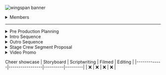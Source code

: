 
<!-- <img src="https://github.com/user-attachments/assets/889f99da-eae0-4211-955a-78d908969ab0" height="300" width="1000"> -->

![wingspan banner](https://github.com/user-attachments/assets/da89e213-7680-4562-a97c-73b0550845e5)



<details>
  <summary> Members </summary>

  
* Director: [Cameron](https://github.com/crgodfrey/web)
  
* Graphics Operator: [Paul](https://github.com/Masterpaul562/PaulTokhtuev-Portfolio)
  
* Teleprompter Operator: [Andrew](https://github.com/Drewloope/vidproportfolio2025)
  
* Camera Operator: [Heaven](https://github.com/HeavenMHamilton/vidproportfolio2025)
  
* Audio Engineer: [Finn](https://github.com/cats155/VIDPRO2035)
  
* Lighting Technician: [Adrien](https://github.com/LocalTechie/vidprod)
  
* Scriptwriter/Editor, Live Production Assistant: [James](https://github.com/jameolse/VideoPortfolio2025)
</details>

---

<details>
  <summary>Pre Production Planning</summary>
  <p><a href="https://docs.google.com/document/d/1pegpIKzMXc1J_JglkLuPfev92ByFCCENvOx8K6Ihdl4/edit?tab=t.0">Shot List</a></p>
  <p><img src="https://github.com/user-attachments/assets/7a670151-cbeb-41f2-a0b7-78479c29b38c" alt="StoryBoard"></p>
  <p><img src="https://github.com/crgodfrey/video-production-aceteam/blob/main/assets/Production%20Table.png?raw=true" alt="Director allowed time slots"></p>
</details>

<details>
  <summary>Intro Sequence</summary>

  **Adrien's submission**  

  [Watch](https://drive.google.com/file/d/1eJ-26P2Q2NKbL7ZFqIDrTPzhvUcQZu0E/view?usp=sharing)

  **Andrew's Submission**  
  See uncompressed intro on [Google Drive](https://drive.google.com/file/d/1j8OAvwB3ShxI1TGUTQwiBObZPGMsbg5M/view?usp=sharing) 
 
  [Watch](https://github.com/user-attachments/assets/1cd915c3-6c0c-457b-b5b4-0a048d78ef83)

  **Cameron's Submission**  
  See uncompressed intro on [Google Drive](https://drive.usercontent.google.com/download?id=1lUhJfnK7NndQairgvQq9Q8ITgdj7oHJm&export=download&authuser=0)


  [Watch](https://github.com/user-attachments/assets/a273573d-72d8-4a47-a6a1-2f75b0ea4281)

  **James's Submission**  


  [Watch](https://github.com/user-attachments/assets/9d655c8c-e95e-44e8-9587-16aa5fcd899c)

  **Paul's submission**  


  [Watch](https://github.com/user-attachments/assets/ed0fef3b-99d5-47d3-ba69-d6cace7a731e)

  **Heaven's Submission**  
<a href="https://www.youtube.com/watch?v=AmWmOzg11ds" target="_blank">
  <img src="https://img.youtube.com/vi/AmWmOzg11ds/0.jpg" 
  alt="Watch on YouTube" width="1920" height="720p" border="10" />
</a>


</details>

<details>
  <summary>Outro Sequence</summary>
  
**Andrew's Outro**
  [Watch](https://drive.google.com/file/d/1bAWqDhlLpnY_9CQwZP3EdK6f1FtBO9oD/view?usp=sharing)

**Cameron's Outro**
  [Watch](https://drive.google.com/file/d/13SD46qHNbgFiB24ctTROS6zyF0R7RUaj/preview)

**Finn's Outro**
  [Watch](https://drive.google.com/file/d/1hDS9-K0RcVEqSZoZlNfN0OTDheDePFQS/view?usp=sharing)

**James's Outro**
[Watch](https://drive.google.com/file/d/1fs6zbgXvEA-RkSikGesGKQg6TW566cUy/view?usp=sharing)

**Paul's Outro**
[Watch](https://drive.google.com/file/d/1FS4eVfCzRmqkWVNlYJe1lpM0wAxW9A1f/view?usp=sharing)

**Adrien's Outro**
[Watch](https://drive.google.com/file/d/13Yj9EPXzVU8Bebqw6jQ_CUEQwN-AsZml/view?usp=sharing)

**Heaven's Outro**
[Watch](https://drive.google.com/file/d/1BhyggXypbBVIaT4sNcbFw5E1e7mKqwUK/view?usp=sharing)

</details>

<details>
  <summary>Stage Crew Segment Proposal</summary>
  
**Andrew's Video**
  [Watch](https://drive.google.com/file/d/1KX5WntBWiZOk2yR1tNDalb6A53q3juVD/view?usp=drive_link)

**Finn's Video**
  [Watch](https://drive.google.com/file/d/1uL72-45wqGei8I_DmzJCl_QlRrzfaQf7/view?usp=sharing)

**James's Video (Now With Music!)**
[Watch](https://drive.google.com/file/d/1yg87R8v8BLaFMhK-HaKmyUZM6rxA8wdR/view?usp=sharing)

**Paul's Video**
[Watch](https://drive.google.com/file/d/1uQE4hhBP7PsaYfUbe0ks8hiXNjcjFIl6/view?usp=sharing)

**Adrien's Video**
[Watch](https://drive.google.com/file/d/1fCd6MctvoF4l2gDvFvzxkXVMQFUWFu4q/view?usp=sharing)

**Cameron's Video**
[Watch](https://drive.google.com/file/d/1Fq1Anb8D5YeJ8HqM7lAVchumVuLe_1TB/view?usp=sharing)

**⭐Heaven's Video**
[Watch](https://drive.google.com/file/d/1aVGUqKMfEkH1WGRpaywU8D6RfSnF0hkI/view?usp=sharing)

**StoryBoard**

![StoryBoard](https://github.com/user-attachments/assets/d2f7eb69-e6ed-4ee7-a1eb-b6849f96b180)

**Shot List**

![ShotList](https://github.com/user-attachments/assets/a44c8658-153d-46f9-91bd-e56e5831456c)

**Script**

<img width="678" alt="image" src="https://github.com/user-attachments/assets/93b4188d-a28b-48a8-bc1c-7adbef387b28" />


</details>





 <details>
 <summary>Video Promo</summary>

**Final Video**
[Watch](https://drive.google.com/file/d/1a-HVbnL61Wqv5SVnIakGe0L4ptvB4vn3/view?usp=sharing)
   
![StoryBoard](https://github.com/crgodfrey/shs-wingspan-productions/blob/main/assets/PromoStoryBoard.png)

![ShotList](https://github.com/user-attachments/assets/7d0da7ab-f7e2-4d4f-b013-836f72c4da59)

![Script](https://github.com/user-attachments/assets/30e86e59-bfbc-4d0d-b57d-c21b0636703f)

</details>

Cheer showcase
| Storyboard   | Scriptwriting    | Filmed    | Editing |
|-------------|-----------------|----------|---------|
| ❌ | ❌  | ❌  | ❌ |

